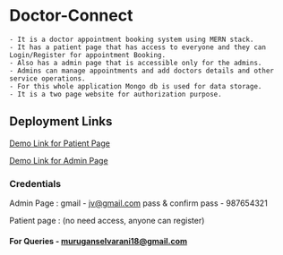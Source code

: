 # Doctor-Connect
    - It is a doctor appointment booking system using MERN stack.
    - It has a patient page that has access to everyone and they can Login/Register for appointment Booking.
    - Also has a admin page that is accessible only for the admins.
    - Admins can manage appointments and add doctors details and other service operations.
    - For this whole application Mongo db is used for data storage.
    - It is a two page website for authorization purpose.

## Deployment Links

[Demo Link for Patient Page](https://doc-con-patients.netlify.app)

[Demo Link for Admin Page](https://doc-con-admins.netlify.app)

### Credentials

Admin Page : 
    gmail - jv@gmail.com
    pass & confirm pass - 987654321

Patient page : (no need access, anyone can register)

#### For Queries - muruganselvarani18@gmail.com
